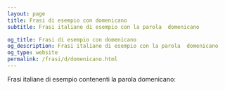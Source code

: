 ```yaml
---
layout: page
title: Frasi di esempio con domenicano 
subtitle: Frasi italiane di esempio con la parola  domenicano

og_title: Frasi di esempio con domenicano 
og_description: Frasi italiane di esempio con la parola  domenicano
og_type: website
permalink: /frasi/d/domenicano.html
---
```


Frasi italiane di esempio contenenti la parola domenicano:


